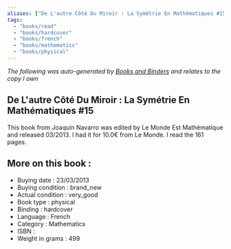```yaml
---
aliases: ["De L'autre Côté Du Miroir : La Symétrie En Mathématiques #15"] 
tags: 
  - "books/read" 
  - "books/hardcover" 
  - "books/french"
  - "books/mathematics"
  - "books/physical"
---
```


_The following was auto-generated by [Books and Binders](Books%20and%20Binders.md) and relates to the copy I own_
## De L'autre Côté Du Miroir : La Symétrie En Mathématiques #15
This book from Joaquín Navarro was edited by Le Monde Est Mathématique and released 03/2013. I had it for 10.0€ from Le Monde. I read the 161 pages.

## More on this book :
- Buying date : 23/03/2013
- Buying condition : brand_new
- Actual condition : very_good
- Book type : physical
- Binding : hardcover
- Language : French
- Category : Mathematics
- ISBN : 
- Weight in grams : 499
